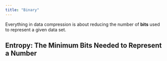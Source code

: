 ```yaml
---
title: "Binary"
---
```


Everything in data compression is about reducing the number of **bits** used to represent a given data set.

## Entropy: The Minimum Bits Needed to Represent a Number


